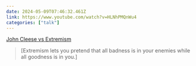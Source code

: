 ```yaml
---
date: 2024-05-09T07:46:32.461Z
link: https://www.youtube.com/watch?v=HLNhPMQnWu4
categories: ["talk"]
---
```

[John Cleese vs Extremism](https://www.youtube.com/watch?v=HLNhPMQnWu4)

> [Extremism lets you pretend that all badness is in your enemies while all goodness is in you.]
